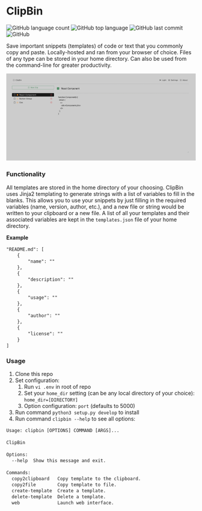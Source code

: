 #  ClipBin

![GitHub language count](https://img.shields.io/github/languages/count/misterrager8/ClipBin)
![GitHub top language](https://img.shields.io/github/languages/top/misterrager8/ClipBin)
![GitHub last commit](https://img.shields.io/github/last-commit/misterrager8/ClipBin)
![GitHub](https://img.shields.io/github/license/misterrager8/clipbin)

Save important snippets (templates) of code or text that you commonly copy and paste. Locally-hosted and ran from your browser of choice. Files of any type can be stored in your home directory. Can also be used from the command-line for greater productivity.

![](docs/screenshot1.png)

### Functionality

All templates are stored in the home directory of your choosing. ClipBin uses Jinja2 templating to generate strings with a list of variables to fill in the blanks. This allows you to use your snippets by just filling in the required variables (name, version, author, etc.), and a new file or string would be written to your clipboard or a new file. A list of all your templates and their associated variables are kept in the `templates.json` file of your home directory.

**Example**

    "README.md": [
        {
            "name": ""
        },
        {
            "description": ""
        },
        {
            "usage": ""
        },
        {
            "author": ""
        },
        {
            "license": ""
        }
    ]

### Usage

1. Clone this repo
2. Set configuration:
    1. Run `vi .env` in root of repo
    2. Set your `home_dir` setting (can be any local directory of your choice): `home_dir=[DIRECTORY]`
    3. Option configuration: `port` (defaults to 5000)
3. Run command `python3 setup.py develop` to install
4. Run command `clipbin --help` to see all options:

<!--  -->

    Usage: clipbin [OPTIONS] COMMAND [ARGS]...

    ClipBin

    Options:
      --help  Show this message and exit.

    Commands:
      copy2clipboard   Copy template to the clipboard.
      copy2file        Copy template to file.
      create-template  Create a template.
      delete-template  Delete a template.
      web              Launch web interface.
